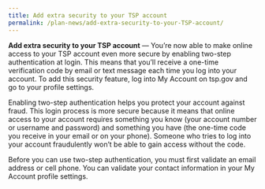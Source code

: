 ```yaml
---
title: Add extra security to your TSP account
permalink: /plan-news/add-extra-security-to-your-TSP-account/
---
```

**Add extra security to your TSP account** &#8212; You’re now able to make online access to your TSP account even more secure by enabling two-step authentication at login. This means that you’ll receive a one-time verification code by email or text message each time you log into your account. To add this security feature, log into My Account on tsp.gov and go to your profile settings.

Enabling two-step authentication helps you protect your account against fraud. This login process is more secure because it means that online access to your account requires something you know (your account number or username and password) and something you have (the one-time code you receive in your email or on your phone). Someone who tries to log into your account fraudulently won’t be able to gain access without the code.

Before you can use two-step authentication, you must first validate an email address or cell phone. You can validate your contact information in your My Account profile settings.
